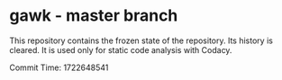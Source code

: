 # gawk - master branch

This repository contains the frozen state of the repository.
Its history is cleared. It is used only for static code
analysis with Codacy.

Commit Time: 1722648541